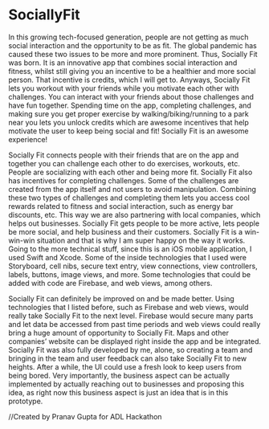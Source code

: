 # SociallyFit

In this growing tech-focused generation, people are not getting as much social interaction and the opportunity to be as fit. The global pandemic has caused these two issues to be more and more prominent.
Thus, Socially Fit was born. It is an innovative app that combines social interaction and fitness, whilst still giving you an incentive to be a healthier and more social person. That incentive is credits, which I will get to.
Anyways, Socially Fit lets you workout with your friends while you motivate each other with challenges. You can interact with your friends about those challenges and have fun together. Spending time on the app, completing challenges, and making sure you get proper exercise by walking/biking/running to a park near you lets you unlock credits which are awesome incentives that help motivate the user to keep being social and fit! Socially Fit is an awesome experience!

Socially Fit connects people with their friends that are on the app and together you can challenge each other to do exercises, workouts, etc. People are socializing with each other and being more fit. Socially Fit also has incentives for completing challenges. Some of the challenges are created from the app itself and not users to avoid manipulation. Combining these two types of challenges and completing them lets you access cool rewards related to fitness and social interaction, such as energy bar discounts, etc. This way we are also partnering with local companies, which helps out businesses. Socially Fit gets people to be more active, lets people be more social, and help business and their customers. Socially Fit is a win-win-win situation and that is why I am super happy on the way it works.
Going to the more technical stuff, since this is an iOS mobile application, I used Swift and Xcode. Some of the inside technologies that I used were Storyboard, cell nibs, secure text entry, view connections, view controllers, labels, buttons, image views, and more.
Some technologies that could be added with code are Firebase, and web views, among others.

Socially Fit can definitely be improved on and be made better. Using technologies that I listed before, such as Firebase and web views, would really take Socially Fit to the next level. Firebase would secure many parts and let data be accessed from past time periods and web views could really bring a huge amount of opportunity to Socially Fit. Maps and other companies’ website can be displayed right inside the app and be integrated. Socially Fit was also fully developed by me, alone, so creating a team and bringing in the team and user feedback can also take Socially Fit to new heights. After a while, the UI could use a fresh look to keep users from being bored. Very importantly, the business aspect can be actually implemented by actually reaching out to businesses and proposing this idea, as right now this business aspect is just an idea that is in this prototype.

//Created by Pranav Gupta for ADL Hackathon

